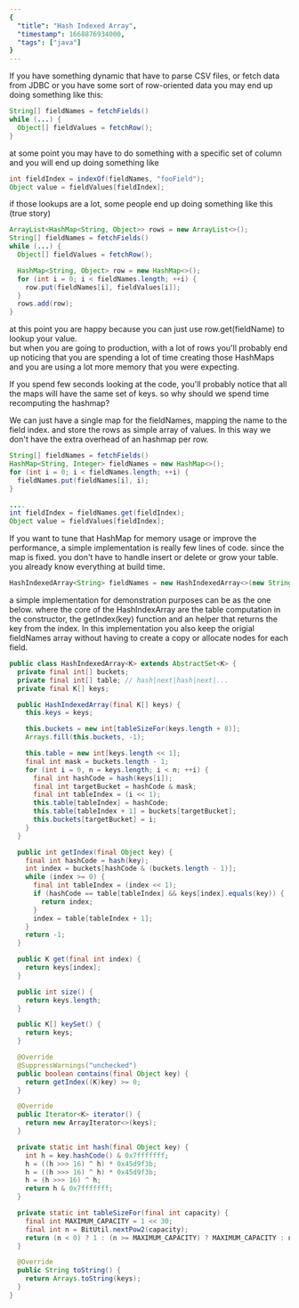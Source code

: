 ```yaml
---
{
  "title": "Hash Indexed Array",
  "timestamp": 1668876934000,
  "tags": ["java"]
}
---
```


If you have something dynamic that have to parse CSV files, or fetch data from JDBC or you have some sort of row-oriented data you may end up doing something like this:
```java
String[] fieldNames = fetchFields()
while (...) {
  Object[] fieldValues = fetchRow();
}
```

at some point you may have to do something with a specific set of column and you will end up doing something like
```java
int fieldIndex = indexOf(fieldNames, "fooField");
Object value = fieldValues[fieldIndex];
```

if those lookups are a lot, some people end up doing something like this (true story)
```java
ArrayList<HashMap<String, Object>> rows = new ArrayList<>();
String[] fieldNames = fetchFields()
while (...) {
  Object[] fieldValues = fetchRow();

  HashMap<String, Object> row = new HashMap<>();
  for (int i = 0; i < fieldNames.length; ++i) {
    row.put(fieldNames[i], fieldValues[i]);
  }
  rows.add(row);
}
```

at this point you are happy because you can just use row.get(fieldName) to lookup your value. \
but when you are going to production, with a lot of rows you'll probably end up noticing that you are spending a lot of time creating those HashMaps and you are using a lot more memory that you were expecting.

If you spend few seconds looking at the code, you'll probably notice that all the maps will have the same set of keys. so why should we spend time recomputing the hashmap?

We can just have a single map for the fieldNames, mapping the name to the field index. and store the rows as simple array of values. In this way we don't have the extra overhead of an hashmap per row.
```java
String[] fieldNames = fetchFields()
HashMap<String, Integer> fieldNames = new HashMap<>();
for (int i = 0; i < fieldNames.length; ++i) {
  fieldNames.put(fieldNames[i], i);
}

....
int fieldIndex = fieldNames.get(fieldIndex);
Object value = fieldValues[fieldIndex];
```

If you want to tune that HashMap for memory usage or improve the performance, a simple implementation is really few lines of code. since the map is fixed. you don't have to handle insert or delete or grow your table. you already know everything at build time.

```java
HashIndexedArray<String> fieldNames = new HashIndexedArray<>(new String[] { "a", "b", "c" });
```

a simple implementation for demonstration purposes can be as the one below.
where the core of the HashIndexArray are the table computation in the constructor,
the getIndex(key) function and an helper that returns the key from the index.
In this implementation you also keep the origial fieldNames array without having to create a copy or allocate nodes for each field.
```java
public class HashIndexedArray<K> extends AbstractSet<K> {
  private final int[] buckets;
  private final int[] table; // hash|next|hash|next|...
  private final K[] keys;

  public HashIndexedArray(final K[] keys) {
    this.keys = keys;

    this.buckets = new int[tableSizeFor(keys.length + 8)];
    Arrays.fill(this.buckets, -1);

    this.table = new int[keys.length << 1];
    final int mask = buckets.length - 1;
    for (int i = 0, n = keys.length; i < n; ++i) {
      final int hashCode = hash(keys[i]);
      final int targetBucket = hashCode & mask;
      final int tableIndex = (i << 1);
      this.table[tableIndex] = hashCode;
      this.table[tableIndex + 1] = buckets[targetBucket];
      this.buckets[targetBucket] = i;
    }
  }

  public int getIndex(final Object key) {
    final int hashCode = hash(key);
    int index = buckets[hashCode & (buckets.length - 1)];
    while (index >= 0) {
      final int tableIndex = (index << 1);
      if (hashCode == table[tableIndex] && keys[index].equals(key)) {
        return index;
      }
      index = table[tableIndex + 1];
    }
    return -1;
  }

  public K get(final int index) {
    return keys[index];
  }

  public int size() {
    return keys.length;
  }

  public K[] keySet() {
    return keys;
  }

  @Override
  @SuppressWarnings("unchecked")
  public boolean contains(final Object key) {
    return getIndex((K)key) >= 0;
  }

  @Override
  public Iterator<K> iterator() {
    return new ArrayIterator<>(keys);
  }

  private static int hash(final Object key) {
    int h = key.hashCode() & 0x7fffffff;
    h = ((h >>> 16) ^ h) * 0x45d9f3b;
    h = ((h >>> 16) ^ h) * 0x45d9f3b;
    h = (h >>> 16) ^ h;
    return h & 0x7fffffff;
  }

  private static int tableSizeFor(final int capacity) {
    final int MAXIMUM_CAPACITY = 1 << 30;
    final int n = BitUtil.nextPow2(capacity);
    return (n < 0) ? 1 : (n >= MAXIMUM_CAPACITY) ? MAXIMUM_CAPACITY : n;
  }

  @Override
  public String toString() {
    return Arrays.toString(keys);
  }
}
```